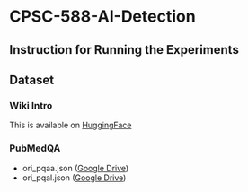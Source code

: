 # CPSC-588-AI-Detection

## Instruction for Running the Experiments

## Dataset

### Wiki Intro
This is available on [HuggingFace](https://huggingface.co/datasets/aadityaubhat/GPT-wiki-intro)

### PubMedQA
- ori_pqaa.json ([Google Drive](https://drive.google.com/file/d/15v1x6aQDlZymaHGP7cZJZZYFfeJt2NdS/view))
- ori_pqal.json ([Google Drive](https://github.com/pubmedqa/pubmedqa/blob/master/data/ori_pqal.json))
